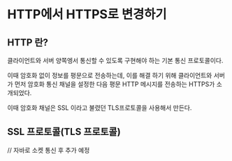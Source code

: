 
# HTTP에서 HTTPS로 변경하기


## HTTP 란?

클라이언트와 서버 양쪽엥서 통신할 수 있도록 구현해야 하는 기본 통신 프로토콜이다.

이때 암호화 없이 정보를 평문으로 전송하는데, 이를 해결 하기 위해 클라이언트와 서버가 먼저 암호화 통신 채널을 설정한 다음 평문 HTTP 메시지를 전송하는 HTTPS가 소개되었다.

이때 암호화 채널은 SSL 이라고 불렸던 TLS프로토콜을 사용해서 만든다.


## SSL 프로토콜(TLS 프로토콜)

// 자바로 소켓 통신 후 추가 예정




## 